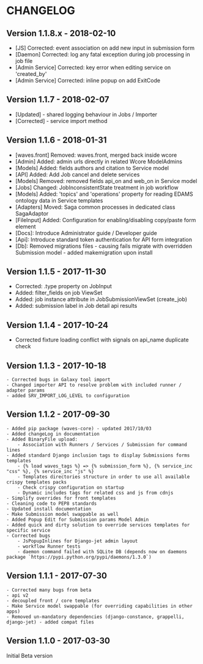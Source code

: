 CHANGELOG
=========

Version 1.1.8.x - 2018-02-10
----------------------------

- [JS] Corrected: event association on add new input in submission form
- [Daemon] Corrected: log any fatal exception during job processing in job file
- [Admin Service] Corrected: key error when editing service on 'created_by'
- [Admin Service] Corrected: inline popup on add ExitCode

Version 1.1.7 - 2018-02-07
--------------------------

- [Updated] - shared logging behaviour in Jobs / Importer
- [Corrected] - service import method

Version 1.1.6 - 2018-01-31
--------------------------

- [waves.front] Removed: waves.front, merged back inside wcore
- [Admin] Added: admin urls directly in related Wcore ModelAdmins
- [Models] Added: fields authors and citation to Service model
- [API] Added: Add Job cancel and delete services
- [Models] Removed: removed fields api_on and web_on in Service model
- [Jobs] Changed: JobInconsistentState treatment in job workflow
- [Models] Added: 'topics' and 'operations' property for reading EDAMS ontology data in Service templates
- [Adapters] Moved: Saga common processes in dedicated class SagaAdaptor
- [FileInput] Added: Configuration for enabling/disabling copy/paste form element
- [Docs]: Introduce Administrator guide / Developer guide
- [Api]: Introduce standard token authentication for API form integration
- [Db]: Removed migrations files - causing fails migrate with overridden Submission model - added makemigration upon install

Version 1.1.5 - 2017-11-30
--------------------------

- Corrected: .type property on JobInput
- Added: filter_fields on job ViewSet
- Added: job instance attribute in JobSubmissionViewSet (create_job)
- Added: submission label in Job detail api results

Version 1.1.4 - 2017-10-24
--------------------------

- Corrected fixture loading conflict with signals on api_name duplicate check


Version 1.1.3 - 2017-10-18
--------------------------

    - Corrected bugs in Galaxy tool import
    - Changed importer API to resolve problem with included runner / adapter params
    - added SRV_IMPORT_LOG_LEVEL to configuration

Version 1.1.2 - 2017-09-30
--------------------------

    - Added pip package (waves-core) - updated 2017/10/03
    - Added changeLog in documentation
    - Added BinaryFile upload:
        - Association with Runners / Services / Submission for command lines
    - Added standard Django inclusion tags to display Submissions forms templates
        - {% load waves_tags %} => {% submission_form %}, {% service_inc "css" %}, {% service_inc "js" %}
        - Templates directories structure in order to use all available crispy templates packs
        - Check crispy configuration on startup
        - Dynamic includes tags for related css and js from cdnjs
    - Simplify overrides for front templates
    - Cleaning code to PEP8 standards
    - Updated install documentation
    - Make Submission model swappable as well
    - Added Popup Edit for Submission params Model Admin
    - Added quick and dirty solution to override services templates for specific service
    - Corrected bugs
        - JsPopupInlines for Django-jet admin layout
        - workflow Runner tests
        - daemon command failed with SQLite DB (depends now on daemons package `̀https://pypi.python.org/pypi/daemons/1.3.0`)


Version 1.1.1 - 2017-07-30
--------------------------

    - Corrected many bugs from beta
    - api v2
    - decoupled front / core templates
    - Make Service model swappable (for overriding capabilities in other apps)
    - Removed un-mandatory dependencies (django-constance, grappelli, django-jet) - added compat files


Version 1.1.0 - 2017-03-30
--------------------------

Initial Beta version

